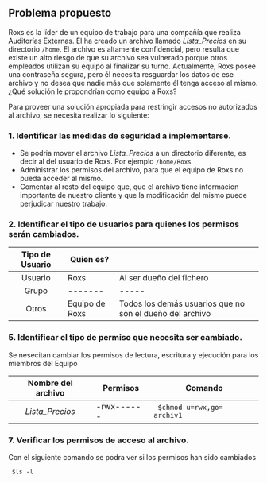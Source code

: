 ##  **Problema propuesto** 
   
Roxs es la líder de un equipo de trabajo para una compañía que realiza Auditorías Externas. Él ha creado un archivo llamado *Lista_Precios* en su directorio `/home`. El archivo es altamente confidencial, pero resulta que existe un alto riesgo de que su archivo  sea  vulnerado  porque  otros  empleados  utilizan  su  equipo  al  finalizar  su turno.   Actualmente,   Roxs   posee   una   contraseña   segura,   pero   él   necesita resguardar los datos de ese archivo y no desea que nadie más que solamente él tenga acceso al mismo. ¿Qué solución le propondrían como equipo a Roxs? 



Para  proveer  una  solución  apropiada  para  restringir  accesos  no autorizados  al archivo, se necesita realizar lo siguiente: 

### 1. Identificar las medidas de seguridad a implementarse. 
  - Se podria mover el archivo *Lista_Precios* a un directorio diferente, es decir al del usuario de Roxs. Por ejemplo `/home/Roxs`
  - Administrar los permisos del archivo, para que el equipo de Roxs no pueda acceder al mismo.
  - Comentar al resto del equipo que, que el archivo tiene informacion importante de nuestro cliente y que la modificación del mismo puede perjudicar nuestro trabajo.


### 2. Identificar el tipo de usuarios para quienes los permisos serán cambiados. 

| Tipo de Usuario | Quien es?   |                   |
|:------------------:|------------|--------------------------|
| Usuario           | Roxs | Al ser dueño del fichero|
| Grupo            | ------- | -----|
| Otros            | Equipo de Roxs |  Todos los demás usuarios que no son el dueño del archivo    |



### 5. Identificar el tipo de permiso que necesita ser cambiado.

Se nesecitan cambiar los permisos de lectura, escritura y ejecución para los miembros del Equipo

| Nombre del archivo | Permisos   | Comando                  |
|:------------------:|------------|--------------------------|
|*Lista_Precios*     | -rwx------ | ` $chmod u=rwx,go= archiv1`|


### 7. Verificar los permisos de acceso al archivo.

Con el siguiente comando se podra ver si los permisos han sido cambiados

  ` $ls -l`


